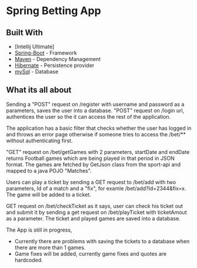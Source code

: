 # Spring Betting App


## Built With
* [Intellij Ultimate]
* [Spring-Boot](https://spring.io/projects/spring-boot) - Framework
* [Maven](https://maven.apache.org/) - Dependency Management
* [Hibernate](https://hibernate.org/) - Persistence provider
* [mySql](https://www.mysql.com/) - Database

## What its all about

Sending a "POST" request on /register with username and password as a parameters, saves the user into a database.
"POST" request on /login url, authentices the user so the it can access the rest of the application.

The application has a  basic filter that checks whether the user has logged in and throws an error page otherwise if someone tries to 
access the /bet/** without authenticating first.

"GET" request on /bet/getGames with 2 parameters, startDate and endDate returns Football games which are
being played in that period in JSON format. The games are fetched by GetJson class from the sport-api and mapped to a java POJO "Matches".

Users can play a ticket by sending a GET request to /bet/add with two parameters, Id of a match and a "fix",
for examle /bet/add?Id=2344&fix=x. The game will be added to a ticket.

GET request on /bet/checkTicket as it says, user can check his ticket  out and submit it by sending a get request on /bet/playTicket with
ticketAmout as a parameter. The ticket and played games are saved into a database.

The App is still in progress,
- Currently there are problems with saving the tickets to a database when there are more than 1 games.
- Game fixes will be added, currently game fixes and quotes are hardcoded.









